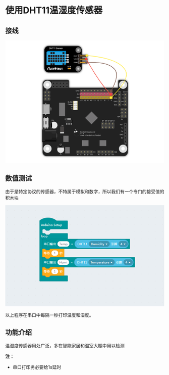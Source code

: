 # 使用DHT11温湿度传感器

## 接线

![](./dht11/d_jie_1.png)

## 数值测试

由于是特定协议的传感器，不特属于模拟和数字，所以我们有一个专门的接受值的积木块

![](./dht11/d_c_1.png)

以上程序在串口中每隔一秒打印温度和湿度。



## 功能介绍

温湿度传感器用处广泛，多在智能家居和温室大棚中用以检测

__注：__

- 串口打印务必要给1s延时